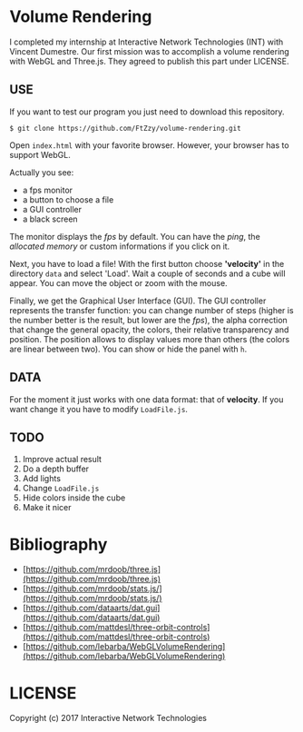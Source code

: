# Volume Rendering

I completed my internship at Interactive Network Technologies (INT) with Vincent Dumestre. Our first mission was to accomplish a volume rendering with WebGL and Three.js. They agreed to publish this part under LICENSE.


## USE

If you want to test our program you just need to download this repository.
```
$ git clone https://github.com/FtZzy/volume-rendering.git
```
Open `index.html` with your favorite browser. However, your browser has to support WebGL.

Actually you see:
* a fps monitor
* a button to choose a file
* a GUI controller
* a black screen

The monitor displays the _fps_ by default. You can have the _ping_, the _allocated memory_ or custom informations if you click on it.

Next, you have to load a file! With the first button choose **'velocity'** in the directory `data` and select 'Load'. Wait a couple of seconds and a cube will appear. You can move the object or zoom with the mouse.

Finally, we get the Graphical User Interface (GUI). The GUI controller represents the transfer function: you can change number of steps (higher is the number better is the result, but lower are the _fps_), the alpha correction that change the general opacity, the colors, their relative transparency and position. The position allows to display values more than others (the colors are linear between two). You can show or hide the panel with `h`.


## DATA

For the moment it just works with one data format: that of **velocity**. If you want change it you have to modify  `LoadFile.js`.


## TODO

1. Improve actual result
1. Do a depth buffer
1. Add lights
1. Change `LoadFile.js`
1. Hide colors inside the cube
1. Make it nicer


# Bibliography

* [https://github.com/mrdoob/three.js](https://github.com/mrdoob/three.js)
* [https://github.com/mrdoob/stats.js/](https://github.com/mrdoob/stats.js/)
* [https://github.com/dataarts/dat.gui](https://github.com/dataarts/dat.gui)
* [https://github.com/mattdesl/three-orbit-controls](https://github.com/mattdesl/three-orbit-controls)
* [https://github.com/lebarba/WebGLVolumeRendering](https://github.com/lebarba/WebGLVolumeRendering)



# LICENSE
Copyright (c) 2017 Interactive Network Technologies
